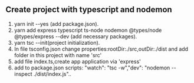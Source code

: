 ## Create project with typescript and nodemon

1. yarn init --yes (add package.json).
2. yarn add express typescript ts-node nodemon @types/node @types/express --dev (add necessary packages).
3. yarn tsc --init(project initialization).
4. In file tsconfig.json change properties:rootDir:./src,outDir:./dist and add folder in this project with name 'src'
5. add file index.ts,create app application via 'express'
6. add to package.json scripts: "watch": "tsc -w","dev": "nodemon --inspect ./dist/index.js"..
    
